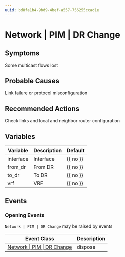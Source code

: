 ```yaml
---
uuid: bd8fa1b4-9bd9-4bef-a557-756255ccad1e
---
```

# Network | PIM | DR Change

## Symptoms

Some multicast flows lost

## Probable Causes

Link failure or protocol misconfiguration

## Recommended Actions

Check links and local and neighbor router configuration

## Variables

| Variable  | Description | Default  |
| --------- | ----------- | -------- |
| interface | Interface   | {{ no }} |
| from_dr   | From DR     | {{ no }} |
| to_dr     | To DR       | {{ no }} |
| vrf       | VRF         | {{ no }} |

## Events

### Opening Events
`Network | PIM | DR Change` may be raised by events

| Event Class                                                                        | Description |
| ---------------------------------------------------------------------------------- | ----------- |
| [Network \| PIM \| DR Change](../../../event-classes-reference/network/pim/dr-change.md) | dispose     |
